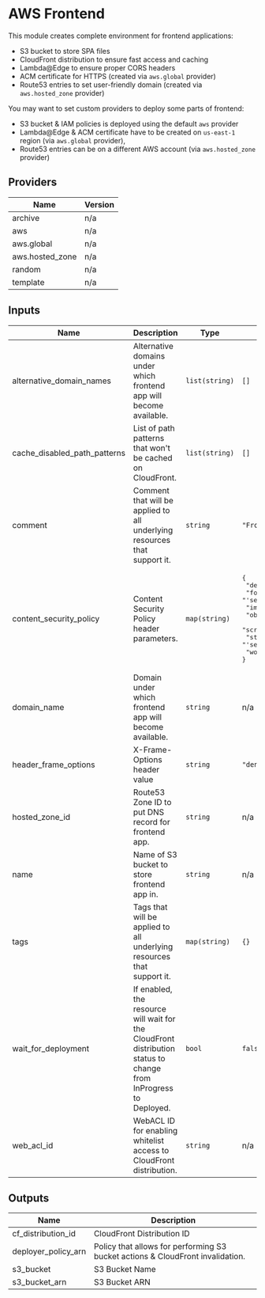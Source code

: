 # AWS Frontend

This module creates complete environment for frontend applications:
- S3 bucket to store SPA files
- CloudFront distribution to ensure fast access and caching
- Lambda@Edge to ensure proper CORS headers
- ACM certificate for HTTPS (created via `aws.global` provider)
- Route53 entries to set user-friendly domain (created via `aws.hosted_zone` provider)

You may want to set custom providers to deploy some parts of frontend:
- S3 bucket & IAM policies is deployed using the default `aws` provider
- Lambda@Edge & ACM certificate have to be created on `us-east-1` region (via `aws.global` provider),
- Route53 entries can be on a different AWS account (via `aws.hosted_zone` provider)

## Providers

| Name | Version |
|------|---------|
| archive | n/a |
| aws | n/a |
| aws.global | n/a |
| aws.hosted\_zone | n/a |
| random | n/a |
| template | n/a |

## Inputs

| Name | Description | Type | Default | Required |
|------|-------------|------|---------|:-----:|
| alternative\_domain\_names | Alternative domains under which frontend app will become available. | `list(string)` | `[]` | no |
| cache\_disabled\_path\_patterns | List of path patterns that won't be cached on CloudFront. | `list(string)` | `[]` | no |
| comment | Comment that will be applied to all underlying resources that support it. | `string` | `"Frontend application environment"` | no |
| content\_security\_policy | Content Security Policy header parameters. | `map(string)` | <pre>{<br>  "default-src": "'self' blob:",<br>  "font-src": "'self'",<br>  "img-src": "'self'",<br>  "object-src": "'none'",<br>  "script-src": "'self' 'unsafe-inline' 'unsafe-eval'",<br>  "style-src": "'self' 'unsafe-inline'",<br>  "worker-src": "blob:"<br>}</pre> | no |
| domain\_name | Domain under which frontend app will become available. | `string` | n/a | yes |
| header\_frame\_options | X-Frame-Options header value | `string` | `"deny"` | no |
| hosted\_zone\_id | Route53 Zone ID to put DNS record for frontend app. | `string` | n/a | yes |
| name | Name of S3 bucket to store frontend app in. | `string` | n/a | yes |
| tags | Tags that will be applied to all underlying resources that support it. | `map(string)` | `{}` | no |
| wait\_for\_deployment | If enabled, the resource will wait for the CloudFront distribution status to change from InProgress to Deployed. | `bool` | `false` | no |
| web\_acl\_id | WebACL ID for enabling whitelist access to CloudFront distribution. | `string` | n/a | yes |

## Outputs

| Name | Description |
|------|-------------|
| cf\_distribution\_id | CloudFront Distribution ID |
| deployer\_policy\_arn | Policy that allows for performing S3 bucket actions & CloudFront invalidation. |
| s3\_bucket | S3 Bucket Name |
| s3\_bucket\_arn | S3 Bucket ARN |


